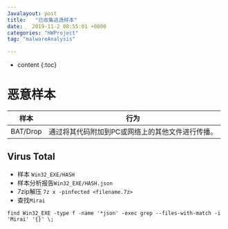 ```yaml
---
Javalayout: post
title:   "已收集逃逸样本"
date:   2019-11-2 08:55:01 +0800
categories: "HWProject"
tag: "malwareAnalysis"

---
```


* content
{:toc}






# 恶意样本

| 样本     | 行为                                             |
| -------- | ------------------------------------------------ |
| BAT/Drop | 通过将其代码附加到PC或网络上的其他文件进行传播。 |

## Virus Total

* 样本 `Win32_EXE/HASH`
* 样本分析报告`Win32_EXE/HASH.json`
* 7zip解压 `7z x -pinfected <filename.7z>`
* 查找`Mirai`

```shell
find Win32_EXE -type f -name '*json' -exec grep --files-with-match -i 'Mirai' '{}' \;
```

